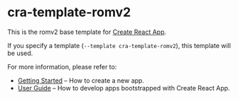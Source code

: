 # cra-template-romv2

This is the romv2 base template for [Create React App](https://github.com/facebook/create-react-app).

If you specify a template (`--template cra-template-romv2`), this template will be used.

For more information, please refer to:

- [Getting Started](https://create-react-app.dev/docs/getting-started) – How to create a new app.
- [User Guide](https://create-react-app.dev) – How to develop apps bootstrapped with Create React App.
